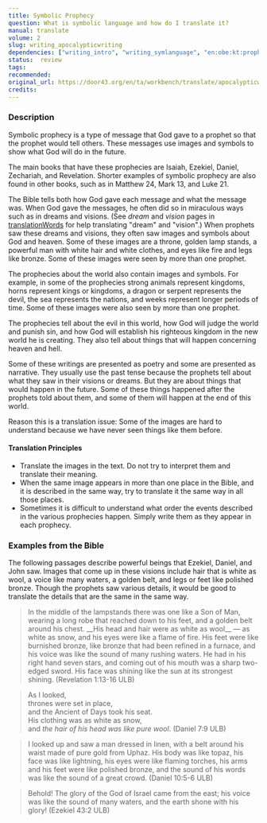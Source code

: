 ```yaml
---
title: Symbolic Prophecy
question: What is symbolic language and how do I translate it?
manual: translate
volume: 2
slug: writing_apocalypticwriting
dependencies: ["writing_intro", "writing_symlanguage", "en:obe:kt:prophet"] 
status:  review
tags: 
recommended: 
original_url: https://door43.org/en/ta/workbench/translate/apocalypticwriting
credits: 
---
```

### Description 

Symbolic prophecy is a type of message that God gave to a prophet so that the prophet would tell others. These messages use images and symbols to show what God will do in the future.

The main books that have these prophecies are Isaiah, Ezekiel, Daniel, Zechariah, and Revelation. Shorter examples of symbolic prophecy are also found in other books, such as in Matthew 24, Mark 13, and Luke 21.

The Bible tells both how God gave each message and what the message was. When God gave the messages, he often did so in miraculous ways such as in dreams and visions. (See *dream* and *vision* pages in [translationWords](https://unfoldingword.org/en/?resource=translation-words) for help translating "dream" and "vision".) When prophets saw these dreams and visions, they often saw images and symbols about God and heaven. Some of these images are a throne, golden lamp stands, a powerful man with white hair and white clothes, and eyes like fire and legs like bronze. Some of these images were seen by more than one prophet.

The prophecies about the world also contain images and symbols. For example, in some of the prophecies strong animals represent kingdoms, horns represent kings or kingdoms, a dragon or serpent represents the devil, the sea represents the nations, and weeks represent longer periods of time. Some of these images were also seen by more than one prophet.

The prophecies tell about the evil in this world, how God will judge the world and punish sin, and how God will establish his righteous kingdom in the new world he is creating. They also tell about things that will happen concerning heaven and hell. 

Some of these writings are presented as poetry and some are presented as narrative. They usually use the past tense because the prophets tell about what they saw in their visions or dreams. But they are about things that would happen in the future. Some of these things happened after the prophets told about them, and some of them will happen at the end of this world.


Reason this is a translation issue: Some of the images are hard to understand because we have never seen things like them before. 

#### Translation Principles 
  * Translate the images in the text. Do not try to interpret them and translate their meaning.
  * When the same image appears in more than one place in the Bible, and it is described in the same way, try to translate it the same way in all those places.
  * Sometimes it is difficult to understand what order the events described in the various prophecies happen. Simply write them as they appear in each prophecy.


### Examples from the Bible

The following passages describe powerful beings that Ezekiel, Daniel, and John saw. Images that come up in these visions include hair that is white as wool, a voice like many waters, a golden belt, and legs or feet like polished bronze. Though the prophets saw various details, it would be good to translate the details that are the same in the same way.

<blockquote> In the middle of the lampstands there was one like a Son of Man, wearing a long robe that reached down to his feet, and a golden belt around his chest.  __His head and hair were as white as wool__ — as white as snow, and his eyes were like a flame of fire. His feet were like burnished bronze, like bronze that had been refined in a furnace, and his voice was like the sound of many rushing waters. He had in his right hand seven stars, and coming out of his mouth was a sharp two-edged sword. His face was shining like the sun at its strongest shining. (Revelation 1:13-16 ULB) </blockquote>


>As I looked,  
>thrones were set in place,  
>and the Ancient of Days took his seat.  
>His clothing was as white as snow,  
>and _the hair of his head was like pure wool_. (Daniel 7:9 ULB) 


<blockquote>I looked up and saw a man dressed in linen, with a belt around his waist made of pure gold from Uphaz. His body was like topaz, his face was like lightning, his eyes were like flaming torches, his arms and his feet were like polished bronze, and the sound of his words was like the sound of a great crowd. (Daniel 10:5-6 ULB)</blockquote>


>Behold! The glory of the God of Israel came from the east; his voice was like the sound of many waters, and the earth shone with his glory! (Ezekiel 43:2 ULB)

